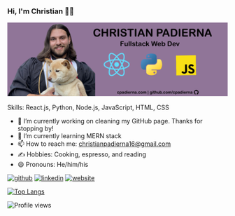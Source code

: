 ### Hi, I'm Christian 👨‍💻

![alt text](https://github.com/cpadierna/cpadierna/blob/main/github-banner.png)

Skills: React.js, Python, Node.js, JavaScript, HTML, CSS

- 🔭 I’m currently working on cleaning my GitHub page. Thanks for stopping by! 
- 🌱 I’m currently learning MERN stack
- 📫 How to reach me: christianpadierna16@gmail.com
- ✍️ Hobbies: Cooking, espresso, and reading
- 😄 Pronouns: He/him/his 


[<img src='https://cdn.jsdelivr.net/npm/simple-icons@3.0.1/icons/github.svg' alt='github' height='40'>](https://github.com/cpadierna)  [<img src='https://cdn.jsdelivr.net/npm/simple-icons@3.0.1/icons/linkedin.svg' alt='linkedin' height='40'>](https://www.linkedin.com/in/cpadierna/)  [<img src='https://cdn.jsdelivr.net/npm/simple-icons@3.0.1/icons/icloud.svg' alt='website' height='40'>](https://www.cpadierna.com)  

[![Top Langs](https://github-readme-stats.vercel.app/api/top-langs/?username=cpadierna)](https://github.com/anuraghazra/github-readme-stats)

![Profile views](https://gpvc.arturio.dev/cpadierna) 
